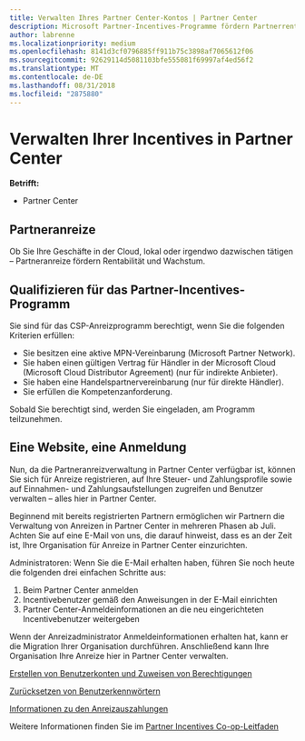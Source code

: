 ```yaml
---
title: Verwalten Ihres Partner Center-Kontos | Partner Center
description: Microsoft Partner-Incentives-Programme fördern Partnerrentabilität und -wachstum.
author: labrenne
ms.localizationpriority: medium
ms.openlocfilehash: 8141d3cf0796885ff911b75c3898af7065612f06
ms.sourcegitcommit: 92629114d5081103bfe555081f69997af4ed56f2
ms.translationtype: MT
ms.contentlocale: de-DE
ms.lasthandoff: 08/31/2018
ms.locfileid: "2875880"
---
```

# <a name="manage-your-incentives-in-partner-center"></a>Verwalten Ihrer Incentives in Partner Center 

**Betrifft:**

-  Partner Center

## <a name="partner-incentives"></a>Partneranreize 

Ob Sie Ihre Geschäfte in der Cloud, lokal oder irgendwo dazwischen tätigen – Partneranreize fördern Rentabilität und Wachstum.

## <a name="qualify-for-the-partner-incentives-program"></a>Qualifizieren für das Partner-Incentives-Programm

Sie sind für das CSP-Anreizprogramm berechtigt, wenn Sie die folgenden Kriterien erfüllen:

-   Sie besitzen eine aktive MPN-Vereinbarung (Microsoft Partner Network). 
-   Sie haben einen gültigen Vertrag für Händler in der Microsoft Cloud (Microsoft Cloud Distributor Agreement) (nur für indirekte Anbieter).
-   Sie haben eine Handelspartnervereinbarung (nur für direkte Händler).
-   Sie erfüllen die Kompetenzanforderung.

Sobald Sie berechtigt sind, werden Sie eingeladen, am Programm teilzunehmen.

## <a name="one-site-one-sign-in"></a>Eine Website, eine Anmeldung

Nun, da die Partneranreizverwaltung in Partner Center verfügbar ist, können Sie sich für Anreize registrieren, auf Ihre Steuer- und Zahlungsprofile sowie auf Einnahmen- und Zahlungsaufstellungen zugreifen und Benutzer verwalten – alles hier in Partner Center. 

Beginnend mit bereits registrierten Partnern ermöglichen wir Partnern die Verwaltung von Anreizen in Partner Center in mehreren Phasen ab Juli. Achten Sie auf eine E-Mail von uns, die darauf hinweist, dass es an der Zeit ist, Ihre Organisation für Anreize in Partner Center einzurichten. 

Administratoren: Wenn Sie die E-Mail erhalten haben, führen Sie noch heute die folgenden drei einfachen Schritte aus:

1.  Beim Partner Center anmelden 
2.  Incentivebenutzer gemäß den Anweisungen in der E-Mail einrichten 
3.  Partner Center-Anmeldeinformationen an die neu eingerichteten Incentivebenutzer weitergeben

Wenn der Anreizadministrator Anmeldeinformationen erhalten hat, kann er die Migration Ihrer Organisation durchführen. Anschließend kann Ihre Organisation Ihre Anreize hier in Partner Center verwalten.


[Erstellen von Benutzerkonten und Zuweisen von Berechtigungen](create-user-accounts-and-set-permissions.md)

[Zurücksetzen von Benutzerkennwörtern](reset-a-user-password.md)

[Informationen zu den Anreizauszahlungen](understand-incentive-payouts.md)

Weitere Informationen finden Sie im [Partner Incentives Co-op-Leitfaden](https://assets.microsoft.com/coop-guidebook.pdf)
